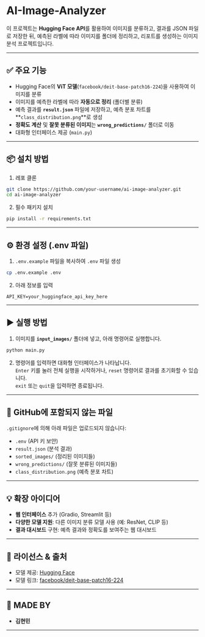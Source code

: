 # AI-Image-Analyzer

이 프로젝트는 **Hugging Face API**를 활용하여 이미지를 분류하고, 결과를 JSON 파일로 저장한 뒤, 예측된 라벨에 따라 이미지를 폴더에 정리하고, 리포트를 생성하는 이미지 분석 프로젝트입니다.

---

## ✅ 주요 기능

- Hugging Face의 **ViT 모델**(`facebook/deit-base-patch16-224`)을 사용하여 이미지를 분류
- 이미지를 예측한 라벨에 따라 **자동으로 정리** (폴더별 분류)
- 예측 결과를 **`result.json`** 파일에 저장하고, 예측 분포 차트를 **`class_distribution.png`**로 생성
- **정확도 계산** 및 **잘못 분류된 이미지**는 **`wrong_predictions/`** 폴더로 이동
- 대화형 인터페이스 제공 (`main.py`)

---

## 📦 설치 방법

1. 레포 클론

```bash
git clone https://github.com/your-username/ai-image-analyzer.git
cd ai-image-analyzer
```

2. 필수 패키지 설치

```bash
pip install -r requirements.txt
```

---

## ⚙️ 환경 설정 (.env 파일)

1. `.env.example` 파일을 복사하여 `.env` 파일 생성

```bash
cp .env.example .env
```

2. 아래 정보를 입력

```env
API_KEY=your_huggingface_api_key_here
```

---

## ▶️ 실행 방법

1. 이미지를 **`input_images/`** 폴더에 넣고, 아래 명령어로 실행합니다.

```bash
python main.py
```

2. 명령어를 입력하면 대화형 인터페이스가 나타납니다.  
   `Enter` 키를 눌러 전체 실행을 시작하거나, `reset` 명령어로 결과를 초기화할 수 있습니다.  
   `exit` 또는 `quit`을 입력하면 종료됩니다.

---

## 📂 GitHub에 포함되지 않는 파일

`.gitignore`에 의해 아래 파일은 업로드되지 않습니다:

- `.env` (API 키 보안)
- `result.json` (분석 결과)
- `sorted_images/` (정리된 이미지들)
- `wrong_predictions/` (잘못 분류된 이미지들)
- `class_distribution.png` (예측 분포 차트)

---

## 💡 확장 아이디어

- **웹 인터페이스** 추가 (Gradio, Streamlit 등)
- **다양한 모델 지원**: 다른 이미지 분류 모델 사용 (예: ResNet, CLIP 등)
- **결과 대시보드** 구현: 예측 결과와 정확도를 보여주는 웹 대시보드

---

## 🧠 라이선스 & 출처

- 모델 제공: [Hugging Face](https://huggingface.co/)
- 모델 링크: [facebook/deit-base-patch16-224](https://huggingface.co/facebook/deit-base-patch16-224)

---

## 👤 MADE BY

- **김현민**

---